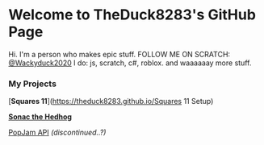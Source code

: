 # Welcome to TheDuck8283's GitHub Page
Hi. I'm a person who makes epic stuff.
FOLLOW ME ON SCRATCH: [@Wackyduck2020](https://scratch.mit.edu/users/Wackyduck2020/)
I do:
js, scratch, c#, roblox.
and waaaaaay more stuff.

### My Projects
[**Squares 11**](https://theduck8283.github.io/Squares 11 Setup)                                

[**Sonac the Hedhog**](https://theduck8283.github.io/sonacthehedhog/)   

[PopJam API](https://github.com/TheDuck8283/PopJamAPI) *(discontinued..?)*   
